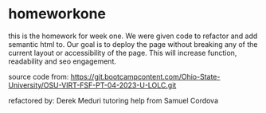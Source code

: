 # homeworkone

this is the homework for week one. We were given code to refactor and add semantic html to. Our goal is to deploy the page without breaking any of the current layout or accessibility of the page. This will increase function, readability and seo engagement.

source code from: https://git.bootcampcontent.com/Ohio-State-University/OSU-VIRT-FSF-PT-04-2023-U-LOLC.git

refactored by: Derek Meduri
tutoring help from Samuel Cordova
